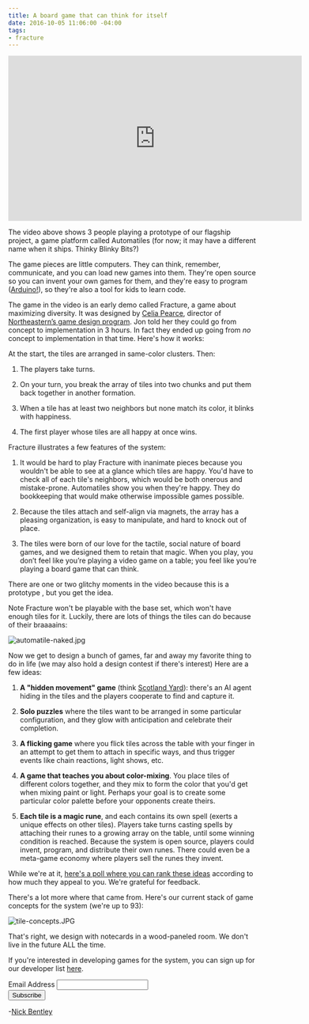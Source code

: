 ```yaml
---
title: A board game that can think for itself
date: 2016-10-05 11:06:00 -04:00
tags:
- fracture
---
```


<iframe width="594" height="334" src="https://www.youtube.com/embed/oFpwVv5tmO4" frameborder="0" allowfullscreen></iframe>

The video above shows 3 people playing a prototype of our flagship project, a game platform called Automatiles (for now; it may have a different name when it ships. Thinky Blinky Bits?)

The game pieces are little computers. They can think, remember, communicate, and you can load new games into them. They're open source so you can invent your own games for them, and they're easy to program ([Arduino!](https://www.arduino.cc/)), so they're also a tool for kids to learn code.

The game in the video is an early demo called Fracture, a game about maximizing diversity. It was designed by [Celia Pearce](http://www.northeastern.edu/camd/gamedesign/people/celia-pearce/), director of [Northeastern’s game design program](http://www.northeastern.edu/camd/gamedesign/). Jon told her they could go from concept to implementation in 3 hours. In fact they ended up going from *no* concept to implementation in that time. Here's how it works:

At the start, the tiles are arranged in same-color clusters. Then:

1. The players take turns.

2. On your turn, you break the array of tiles into two chunks and put them back together in another formation.

3. When a tile has at least two neighbors but none match its color, it blinks with happiness.

4. The first player whose tiles are all happy at once wins.

Fracture illustrates a few features of the system:

1. It would be hard to play Fracture with inanimate pieces because you wouldn't be able to  see at a glance which tiles are happy. You'd have to check all of each tile's neighbors, which would be both onerous and mistake-prone. Automatiles show you when they're happy. They do bookkeeping that would make otherwise impossible games possible.

2. Because the tiles attach and self-align via magnets, the array has a pleasing organization, is easy to manipulate, and hard to knock out of place.

3. The tiles were born of our love for the tactile, social nature of board games, and we designed them to retain that magic. When you play, you don’t feel like you’re playing a video game on a table; you feel like you’re playing a board game that can think.

There are one or two glitchy moments in the video because this is a prototype , but you get the idea.

Note Fracture won't be playable with the base set, which won't have enough tiles for it. Luckily, there are lots of things the tiles can do because of their braaaains:

![automatile-naked.jpg](/uploads/automatile-naked.jpg)

Now we get to design a bunch of games, far and away my favorite thing to do in life (we may also hold a design contest if there's interest) Here are a few ideas:

1. **A "hidden movement" game** (think [Scotland Yard](https://en.wikipedia.org/wiki/Scotland_Yard_(board_game))): there's an AI agent hiding in the tiles and the players cooperate to find and capture it.

2. **Solo puzzles** where the tiles want to be arranged in some particular configuration, and they glow with anticipation and celebrate their completion.

3. **A flicking game** where you flick tiles across the table with your finger in an attempt to get them to attach in specific ways, and thus trigger events like chain reactions, light shows, etc.

4. **A game that teaches you about color-mixing**. You place tiles of different colors together, and they mix to form the color that you'd get when mixing paint or light. Perhaps your goal is to create some particular color palette before your opponents create theirs.

5. **Each tile is a magic rune**, and each contains its own spell (exerts a unique effects on other tiles). Players take turns casting spells by attaching their runes to a growing array on the table, until some winning condition is reached. Because the system is open source, players could invent, program, and distribute their own runes. There could even be a meta-game economy where players sell the runes they invent.

While we're at it, [here's a poll where you can rank these ideas](https://docs.google.com/forms/d/e/1FAIpQLSf-Cb1Pyuq1FxUHXz_KiL4zICfQlY-6-H-PvLKKPCzfCE1BoQ/viewform) according to how much they appeal to you. We're grateful for feedback.

There's a lot more where that came from. Here's our current stack of game concepts for the system (we're up to 93):

![tile-concepts.JPG](/uploads/tile-concepts.JPG)

That's right, we design with notecards in a wood-paneled room. We don't live in the future ALL the time.

If you're interested in developing games for the system, you can sign up for our developer list [here](http://eepurl.com/cjmjqT).

<!-- Begin MailChimp Signup Form -->
<link href="//cdn-images.mailchimp.com/embedcode/classic-10_7.css" rel="stylesheet" type="text/css">
<style type="text/css">
\#mc_embed_signup{background:#fff; padding:0 10px 0 0px; margin:0 0 20px 0; max-width:300px; clear:left;}
</style>
<div id="mc_embed_signup">
<form action="//automatiles.us14.list-manage.com/subscribe/post?u=7857fa104de3ffc5bbe78d94c&id=c82a234f7c" method="post" id="mc-embedded-subscribe-form" name="mc-embedded-subscribe-form" class="validate" target="_blank" novalidate>
<div id="mc_embed_signup_scroll">
<div class="mc-field-group">
<label for="mce-EMAIL">Email Address</label>
<input type="email" value="" name="EMAIL" class="required email" id="mce-EMAIL">
</div>
<div id="mce-responses" class="clear">
<div class="response" id="mce-error-response" style="display:none"></div>
<div class="response" id="mce-success-response" style="display:none"></div>
</div>    <!-- real people should not fill this in and expect good things - do not remove this or risk form bot signups-->
<div style="position: absolute; left: -5000px;" aria-hidden="true"><input type="text" name="b_7857fa104de3ffc5bbe78d94c_c82a234f7c" tabindex="-1" value=""></div>
<div class="clear"><input type="submit" value="Subscribe" name="subscribe" id="mc-embedded-subscribe" class="button"></div>
</div>
</form>
</div>
<script type='text/javascript' src='//s3.amazonaws.com/downloads.mailchimp.com/js/mc-validate.js'></script><script type='text/javascript'>(function($) {window.fnames = new Array(); window.ftypes = new Array();fnames\[0\]='EMAIL';ftypes\[0\]='email';fnames\[1\]='FNAME';ftypes\[1\]='text';fnames\[2\]='LNAME';ftypes\[2\]='text';}(jQuery));var $mcj = jQuery.noConflict(true);</script>
<!--End mc_embed_signup-->

-[Nick Bentley](https://nickbentleygames.wordpress.com/)